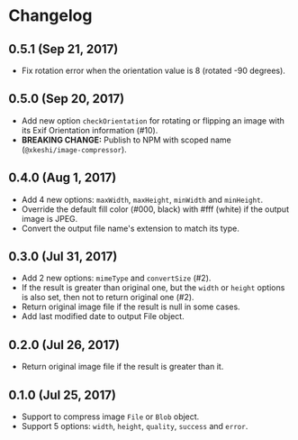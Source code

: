 # Changelog

## 0.5.1 (Sep 21, 2017)

- Fix rotation error when the orientation value is 8 (rotated -90 degrees).

## 0.5.0 (Sep 20, 2017)

- Add new option `checkOrientation` for rotating or flipping an image with its Exif Orientation information (#10).
- **BREAKING CHANGE:** Publish to NPM with scoped name (`@xkeshi/image-compressor`).

## 0.4.0 (Aug 1, 2017)

- Add 4 new options: `maxWidth`, `maxHeight`, `minWidth` and `minHeight`.
- Override the default fill color (#000, black) with #fff (white) if the output image is JPEG.
- Convert the output file name's extension to match its type.

## 0.3.0 (Jul 31, 2017)

- Add 2 new options: `mimeType` and `convertSize` (#2).
- If the result is greater than original one, but the `width` or `height` options is also set, then not to return original one (#2).
- Return original image file if the result is null in some cases.
- Add last modified date to output File object.

## 0.2.0 (Jul 26, 2017)

- Return original image file if the result is greater than it.

## 0.1.0 (Jul 25, 2017)

- Support to compress image `File` or `Blob` object.
- Support 5 options: `width`, `height`, `quality`, `success` and `error`.
